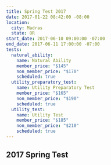 ```yaml
---
title: Spring Test 2017
date: 2017-01-22 08:42:00 -08:00
location:
  city: Madras
  state: OR
start_date: 2017-06-10 09:00:00 -07:00
end_date: 2017-06-11 17:00:00 -07:00
tests:
  natural_ability:
    name: Natural Ability
    member_price: "$145"
    non_member_price: "$170"
    scheduled: true
  utility_preparatory_test:
    name: Utility Preparatory Test
    member_price: "$165"
    non_member_price: "$190"
    scheduled: true
  utility_test:
    name: Utility Test
    member_price: "$185"
    non_member_price: "$210"
    scheduled: true
---
```


## 2017 Spring Test